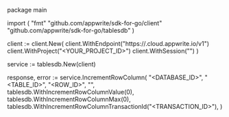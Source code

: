 package main

import (
    "fmt"
    "github.com/appwrite/sdk-for-go/client"
    "github.com/appwrite/sdk-for-go/tablesdb"
)

client := client.New(
    client.WithEndpoint("https://<REGION>.cloud.appwrite.io/v1")
    client.WithProject("<YOUR_PROJECT_ID>")
    client.WithSession("")
)

service := tablesdb.New(client)

response, error := service.IncrementRowColumn(
    "<DATABASE_ID>",
    "<TABLE_ID>",
    "<ROW_ID>",
    "",
    tablesdb.WithIncrementRowColumnValue(0),
    tablesdb.WithIncrementRowColumnMax(0),
    tablesdb.WithIncrementRowColumnTransactionId("<TRANSACTION_ID>"),
)

